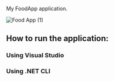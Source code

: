 My FoodApp application.

![Food App (1)](https://github.com/user-attachments/assets/f0afece0-e214-42ec-bef2-62e82d52d844)

## How to run the application:

### Using Visual Studio

### Using .NET CLI

